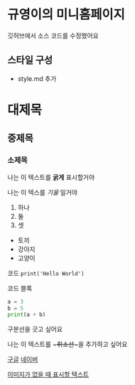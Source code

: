 # 규영이의 미니홈페이지

깃허브에서 소스 코드를 수정했어요

## 스타일 구성
- style.md 추가


# 대제목
## 중제목
### 소제목

나는 이 텍스트를 **굵게** 표시할거야

나는 이 텍스를 *기울* 일거야


1. 하나
2. 둘
3. 셋

- 토끼
- 강아지
- 고양이

코드
`print('Hello World')`

코드 블록
``` python
a = 3
b = 5
print(a + b)
```
구분선을 긋고 싶어요

나는 이 텍스트를 ~~~취소선~~~을 추가하고 싶어요

[구글](http://google.com)
[네이버](http://naver.com)

[이미지가 없을 때 표시할 텍스트](https://github.githubassets.com/assets/GitHub-Mark-ea2971cee799.png)
